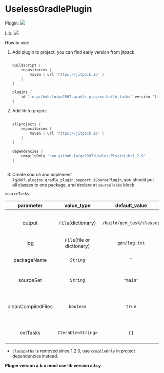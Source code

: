# UselessGradlePlugin

Plugin: [![](https://jitpack.io/v/luiqn2007/UselessGradlePlugin.svg)](https://jitpack.io/#luiqn2007/UselessGradlePlugin)

Lib: [![](https://jitpack.io/v/luiqn2007/UselessPluginLib.svg)](https://jitpack.io/#luiqn2007/UselessPluginLib)

How to use:

1. Add plugin to project, you can find early version from jitpack.

   ```groovy

   buildscript {
       repositories {
           maven { url 'https://jitpack.io' }
       }
   }
   
   plugins {
       id "io.github.luiqn2007.gradle_plugins.build_tasks" version "1.2.1"
   }
   
   ```

2. Add lib to project

   ```groovy
    
   allprojects {
       repositories {
           maven { url 'https://jitpack.io' }
       }
   }
    
   dependencies {
       compileOnly 'com.github.luiqn2007:UselessPluginLib:1.2.0'
   }
    
   ```

3. Create source and implement `lq2007.plugins.gradle_plugin.support.ISourcePlugin`, you should put all classes to one
   package, and declare at `sourceTasks` block.

`sourceTasks`

|     parameter      |         value_type         |       default_value       | description                                 |
|:------------------:|:--------------------------:|:-------------------------:|---------------------------------------------|
|       output       |     `File`(dictionary)     | `/build/gen_task/classes` | dictionary to save the compiled file        |
|        log         | `File`(file or dictionary) |       `gen/log.txt`       | file to save log                            |
|    packageName     |          `String`          |            ``             | task source class package                   |
|     sourceSet      |          `String`          |         `"main"`          | sourceSet to find package                   |
| cleanCompiledFiles |         `boolean`          |          `true`           | true if delete compiled file while finished |
|      extTasks      |     `Iterable<String>`     |           `[]`            | add task class from dependency              |

 - `classpaths` is removed since 1.2.0, use `compileOnly` in project dependencies instead.

**Plugin version a.b.x must use lib version a.b.y**
